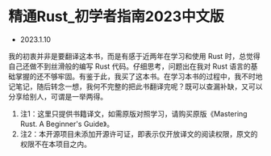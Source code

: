 # 精通Rust_初学者指南2023中文版

* 2023.1.10

我的初衷并非是要翻译这本书，而是有感于近两年在学习和使用 Rust 时，总觉得自己还做不到丝滑般的编写 Rust 代码。仔细思考，问题出在我对 Rust 语言的基础掌握的还不够牢固。有鉴于此，我买了这本书。在学习本书的过程中，我不时地记笔记，随后转念一想，我何不完整的把此书翻译完呢？既可以查漏补缺，又可以分享给别人，可谓是一举两得。

1. 注1：这里只提供书籍译文，如需原版对照学习，请购买原版《Mastering Rust. A Beginner's Guide》。
2. 注2：本开源项目未添加开源许可证，即表示仅开放译文的阅读权限，原文的权限不在本项目之内。
